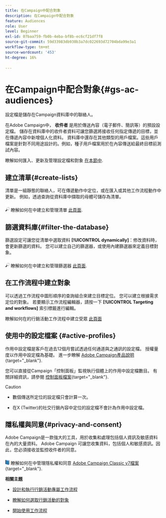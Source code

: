 ```yaml
---
title: 在Campaign中配合對象
description: 在Campaign中配合對象
feature: Audiences
role: User
level: Beginner
exl-id: 07baa759-fb0b-4eba-bf8b-ec6cf21df7f8
source-git-commit: 59d33983db930b3a7dc022693d72704bda99e3a1
workflow-type: tm+mt
source-wordcount: '453'
ht-degree: 16%

---
```


# 在Campaign中配合對象{#gs-ac-audiences}

設定檔是儲存在Campaign資料庫中的聯絡人。

在Adobe Campaign中， **收件者** 是用於傳送內容（電子郵件、簡訊等）的預設設定檔。 儲存在資料庫中的收件者資料可讓您篩選將接收任何指定傳遞的目標，並在傳遞內容中新增個人化資料。 資料庫中還存在其他類型的用戶檔案。這些用戶檔案是針對不同用途設計的。例如，種子用戶檔案用於在內容傳送給最終目標前測試內容。

瞭解如何匯入、更新及管理設定檔和對象 [在本節中](../audiences/gs-audiences.md).

## 建立清單{#create-lists}

清單是一組靜態的聯絡人，可在傳遞動作中定位，或在匯入或其他工作流程動作中更新。 例如，透過查詢從資料庫中擷取的母體可儲存為清單。

![](../assets/do-not-localize/glass.png) 瞭解如何在中建立和管理清單 [此頁面](../audiences/create-audiences.md).

## 篩選資料庫{#filter-the-database}

篩選設定可讓您從清單中選取資料 **[!UICONTROL dynamically]**：修改資料時，會更新篩選的資料。 您可以建立自己的篩選器，或使用內建篩選器來定義目標對象。

![](../assets/do-not-localize/glass.png) 瞭解如何在中建立和管理篩選器 [此頁面](../audiences/create-filters.md).

## 在工作流程中建立對象

可以透過工作流程中圖形順序的查詢組合來建立目標定位。 您可以建立根據需求定位的對象。 若要顯示工作流程編輯器，請按一下 **[!UICONTROL Targeting and workflows]** 索引標籤進行編輯。

瞭解如何在的行銷活動工作流程中建立受眾 [此頁面](https://experienceleague.adobe.com/docs/campaign/automation/campaign-orchestration/marketing-campaign-target.html?lang=zh-Hant)


## 使用中的設定檔案 {#active-profiles}

作用中設定檔是客戶在過去12個月嘗試透過任何通道與之通訊的設定檔。 授權量度以作用中設定檔為基礎。 進一步瞭解 [Adobe Campaign產品說明](https://helpx.adobe.com/tw/legal/product-descriptions/adobe-campaign-managed-cloud-services.html){target="_blank"}.

您可以直接從Campaign「控制面板」監視執行個體上的作用中設定檔數目。 有關詳細資訊，請參閱 [控制面板檔案](https://experienceleague.adobe.com/docs/control-panel/using/performance-monitoring/active-profiles-monitoring.html){target="_blank"}.

>[!CAUTION]
>
>* 數個傳送所定位的設定檔只會計算一次。
>
>* 在X (Twitter)的社交行銷內容中定位的設定檔不會計為作用中設定檔。

## 隱私權與同意{#privacy-and-consent}

Adobe Campaign是一款強大的工具，用於收集和處理包括個人資訊及敏感資料在內的大量資料。 Adobe Campaign 可讓您收集資料，包括個人和敏感資訊。因此，您必須接收並監控收件者的同意。

![](../assets/do-not-localize/book.png) 瞭解如何在中管理隱私權和同意 [Adobe Campaign Classic v7檔案](https://experienceleague.adobe.com/docs/campaign-classic/using/getting-started/privacy/privacy-and-recommendations.html?lang=zh-Hant){target="_blank"}.

**相關主題**

* [設計和執行行銷活動專屬工作流程](https://experienceleague.adobe.com/docs/campaign/automation/workflows/introduction/wf-type/campaign-workflows.html)

* [瞭解如何選取行銷活動的對象](https://experienceleague.adobe.com/docs/campaign/automation/campaign-orchestration/marketing-campaign-target.html?lang=zh-Hant)

* [開始使用工作流程](https://experienceleague.adobe.com/docs/campaign/automation/workflows/introduction/about-workflows.html?lang=zh-Hant)
